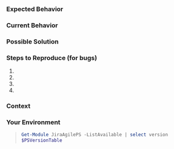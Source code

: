 <!-- Provide a general summary of the issue in the Title above -->

### Expected Behavior
<!-- If you're describing a bug, tell us what should happen -->
<!-- If you're suggesting a change/improvement, tell us how it should work -->

### Current Behavior
<!-- If describing a bug, tell us what happens instead of the expected behavior. If screenshot are available/relevant, please attach them -->
<!-- If suggesting a change/improvement, explain the difference from current behavior -->

### Possible Solution
<!-- Not obligatory, but suggest a fix/reason for the bug, -->
<!-- or ideas how to implement the addition or change -->

### Steps to Reproduce (for bugs)
<!-- Provide a link to a live example, or an unambiguous set of steps to reproduce this bug. Include code to reproduce, if relevant -->
1.
2.
3.
4.

### Context
<!-- How has this issue affected you? What are you trying to accomplish? -->
<!-- Providing context helps us come up with a solution that is most useful in the real world -->

### Your Environment
<!-- Include as many relevant details about the environment you experienced the bug in -->
<!-- The following code snip is a recommendation. You can just paste the output here. -->
> ```powershell
> Get-Module JiraAgilePS -ListAvailable | select version
> $PSVersionTable
> ```
